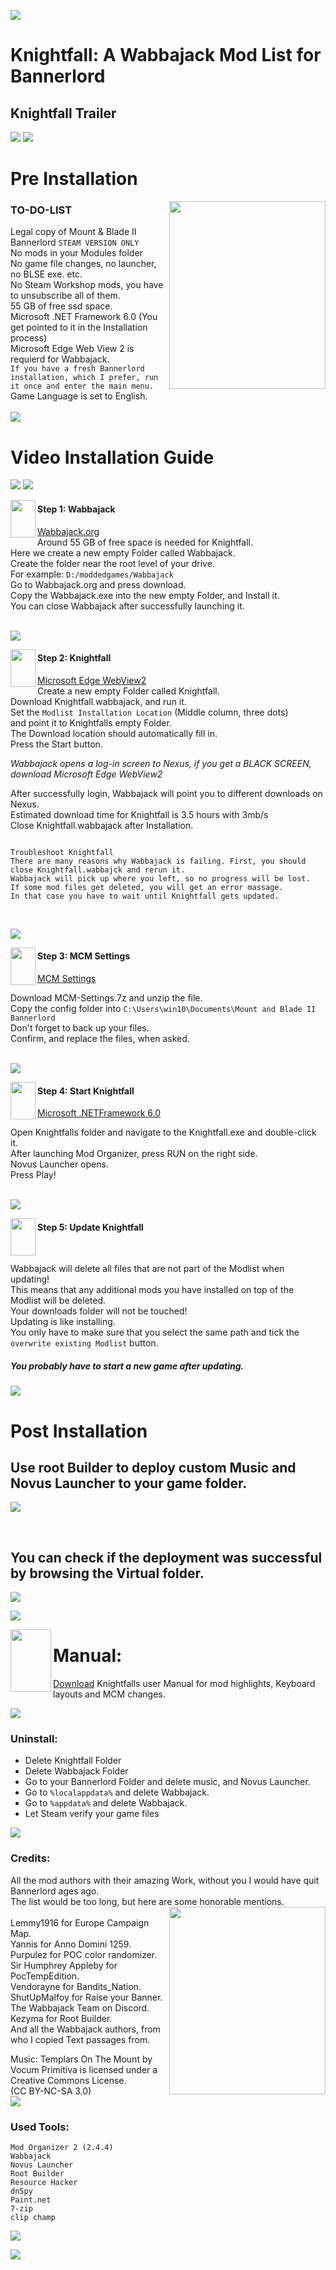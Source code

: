 ![](https://github.com/Knightfall-dh/Knightfall1.1.3/blob/main/images/knightfallnexusjpg.jpg?raw=true)
# Knightfall: A Wabbajack Mod List for Bannerlord                                        
## Knightfall Trailer 
[![](https://img.youtube.com/vi/K0Cy6O43qAs/0.jpg)](https://www.youtube.com/watch?v=K0Cy6O43qAs)
![](https://github.com/Knightfall-dh/Knightfall1.1.3/raw/main/images/paragraph.png)
# Pre Installation  
<img align="right" width="250" height="300" src="https://github.com/Knightfall-dh/Knightfall1.1.3/blob/main/images/splash.png?raw=true"> 

### TO-DO-LIST  

Legal copy of Mount & Blade II Bannerlord `` STEAM VERSION ONLY ``   
No mods in your Modules folder  
No game file changes, no launcher, no BLSE exe. etc.  
No Steam Workshop mods, you have to unsubscribe all of them.  
55 GB of free ssd space.  
Microsoft .NET Framework 6.0 (You get pointed to it in the Installation process)   
Microsoft Edge Web View 2 is requierd for Wabbajack.  
``If you have a fresh Bannerlord installation, which I prefer, run it once and enter the main menu.``    
Game Language is set to English.  
<br/>
![](https://github.com/Knightfall-dh/Knightfall1.1.3/raw/main/images/paragraph.png) 
# **Video Installation Guide**  
[![](https://img.youtube.com/vi/etIDSlsbhvU/0.jpg)](https://www.youtube.com/watch?v=etIDSlsbhvU) 
![](https://github.com/Knightfall-dh/Knightfall1.1.3/raw/main/images/paragraph.png)

<img align="left" width="40" height="60" src="https://github.com/Knightfall-dh/Knightfall1.1.3/blob/main/images/splash.png?raw=true"> 

#### Step 1: Wabbajack  
[Wabbajack.org](https://www.wabbajack.org)  
Around 55 GB of free space is needed for Knightfall.  
Here we create a new empty Folder called Wabbajack.  
Create the folder near the root level of your drive.  
For example: `D:/moddedgames/Wabbajack`     
Go to Wabbajack.org and press download.   
Copy the Wabbajack.exe into the new empty Folder, and Install it.     
You can close Wabbajack after successfully launching it.  
<br/>

![](https://github.com/Knightfall-dh/Knightfall1.1.3/raw/main/images/paragraph.png)

<img align="left" width="40" height="60" src="https://github.com/Knightfall-dh/Knightfall1.1.3/blob/main/images/splash.png?raw=true"> 

#### Step 2: Knightfall   
[Microsoft Edge WebView2](https://go.microsoft.com/fwlink/p/?LinkId=2124703)  
Create a new empty Folder called Knightfall.  
Download Knightfall.wabbajack, and run it.  
Set the `Modlist Installation Location` (Middle column, three dots)  
and point it to Knightfalls empty Folder.  
The Download location should automatically fill in.  
Press the Start button.  
  
*Wabbajack opens a log-in screen to Nexus, if you get a BLACK SCREEN, download Microsoft Edge WebView2*  
  
After successfully login, Wabbajack will point you to different downloads on Nexus.  
Estimated download time for Knightfall is 3.5 hours with 3mb/s  
Close Knightfall.wabbajack after Installation. 
<br/>
```

Troubleshoot Knightfall
There are many reasons why Wabbajack is failing. First, you should close Knightfall.wabbajck and rerun it.  
Wabbajack will pick up where you left, so no progress will be lost.  
If some mod files get deleted, you will get an error massage. 
In that case you have to wait until Knightfall gets updated.

```
<br/>

![](https://github.com/Knightfall-dh/Knightfall1.1.3/raw/main/images/paragraph.png)

<img align="left" width="40" height="60" src="https://github.com/Knightfall-dh/Knightfall1.1.3/blob/main/images/splash.png?raw=true"> 

#### Step 3: MCM Settings
[MCM Settings](https://drive.google.com/uc?export=download&id=1-G8oAOG34qym_7DzUN-HPwegbHWemoQz)


Download MCM-Settings.7z and unzip the file.  
Copy the config folder into `C:\Users\win10\Documents\Mount and Blade II Bannerlord`   
Don't forget to back up your files.   
Confirm, and replace the files, when asked.   
<br/>

![](https://github.com/Knightfall-dh/Knightfall1.1.3/raw/main/images/paragraph.png)

<img align="left" width="40" height="60" src="https://github.com/Knightfall-dh/Knightfall1.1.3/blob/main/images/splash.png?raw=true">

#### Step 4: Start Knightfall  
[Microsoft .NETFramework 6.0](https://download.visualstudio.microsoft.com/download/pr/85473c45-8d91-48cb-ab41-86ec7abc1000/83cd0c82f0cde9a566bae4245ea5a65b/windowsdesktop-runtime-6.0.16-win-x64.exe)

Open Knightfalls folder and navigate to the Knightfall.exe and double-click it.    
After launching Mod Organizer, press RUN on the right side.  
Novus Launcher opens.  
Press Play!  
<br/>

![](https://github.com/Knightfall-dh/Knightfall1.1.3/raw/main/images/paragraph.png)

<img align="left" width="40" height="60" src="https://github.com/Knightfall-dh/Knightfall1.1.3/blob/main/images/splash.png?raw=true">

#### Step 5: Update Knightfall
<br/>

Wabbajack will delete all files that are not part of the Modlist when updating!  
This means that any additional mods you have installed on top of the Modlist will be deleted.  
Your downloads folder will not be touched!  
Updating is like installing.  
You only have to make sure that you select the same path and tick the `overwrite existing Modlist` button.  
##### You probably have to start a new game after updating.
![](https://github.com/Knightfall-dh/Knightfall1.1.3/raw/main/images/paragraph.png)

# Post Installation

## Use root Builder to deploy custom Music and Novus Launcher to your game folder.

![](https://github.com/Knightfall-dh/Knightfall1.1.3/blob/main/images/rootbuilder.gif)

<br/>

## You can check if the deployment was successful by browsing the Virtual folder.

![](https://github.com/Knightfall-dh/Knightfall1.1.3/blob/main/images/explorevf.gif)



![](https://github.com/Knightfall-dh/Knightfall1.1.3/raw/main/images/paragraph.png)


<img align="left" width="65" height="100" src="https://github.com/Knightfall-dh/Knightfall1.1.3/blob/main/images/splash.png?raw=true"> 

# Manual:

[Download](https://docs.google.com/presentation/d/1_vpU763Kjcd_JW4jjaOJBUHoDVChzNYu6X_DIei-_Lo/edit?usp=drive_link) Knightfalls user Manual for mod highlights, Keyboard layouts and MCM changes.

![](https://github.com/Knightfall-dh/Knightfall1.1.3/raw/main/images/paragraph.png)
### Uninstall:
- Delete Knightfall Folder
- Delete Wabbajack Folder 
- Go to your Bannerlord Folder and delete music, and Novus Launcher.  
- Go to `%localappdata%` and delete Wabbajack.
- Go to `%appdata%` and delete Wabbajack.
- Let Steam verify your game files  

![](https://github.com/Knightfall-dh/Knightfall1.1.3/raw/main/images/paragraph.png)
### Credits:  
All the mod authors with their amazing Work, without you I would have quit Bannerlord ages ago.   
The list would be too long, but here are some honorable mentions.  
<img align="right" width="250" height="300" src="https://github.com/Knightfall-dh/Knightfall1.1.3/blob/main/images/splash.png?raw=true">
<br/>
Lemmy1916 for Europe Campaign Map.        
Yannis for Anno Domini 1259.    
Purpulez for POC color randomizer.  
Sir Humphrey Appleby for PocTempEdition.  
Vendorayne for Bandits_Nation.  
ShutUpMalfoy for Raise your Banner.  
The Wabbajack Team on Discord.    
Kezyma for Root Builder.    
And all the Wabbajack authors, from who I copied Text passages from.  
 
Music: 
Templars On The Mount by Vocum Primitiva is licensed under a Creative Commons License.  
(CC BY-NC-SA 3.0)  
![](https://github.com/Knightfall-dh/Knightfall1.1.3/raw/main/images/paragraph.png)
### Used Tools:

    Mod Organizer 2 (2.4.4)
    Wabbajack
    Novus Launcher
    Root Builder
    Resource Hacker
    dnSpy
    Paint.net
    7-zip
    clip champ
![](https://github.com/Knightfall-dh/Knightfall1.1.3/raw/main/images/paragraph.png)   

![](https://github.com/Knightfall-dh/Knightfall1.1.3/blob/main/images/Knightfallnexusbanner.jpg?raw=true)
